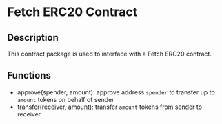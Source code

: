 # Fetch ERC20 Contract

## Description

This contract package is used to interface with a Fetch ERC20 contract.

## Functions

- approve(spender, amount): approve address `spender` to transfer up to `amount` tokens on behalf of sender
- transfer(receiver, amount): transfer `amount` tokens from sender to receiver